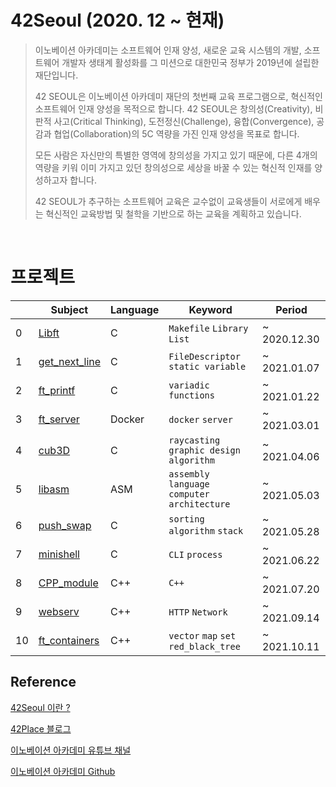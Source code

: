 # 42Seoul (2020. 12 ~ 현재)
> 이노베이션 아카데미는 소프트웨어 인재 양성, 새로운 교육 시스템의 개발, 소프트웨어 개발자 생태계 활성화를 그 미션으로 대한민국 정부가 2019년에 설립한 재단입니다.
>
> 42 SEOUL은 이노베이션 아카데미 재단의 첫번째 교육 프로그램으로, 혁신적인 소프트웨어 인재 양성을 목적으로 합니다. 42 SEOUL은 창의성(Creativity), 비판적 사고(Critical Thinking), 도전정신(Challenge), 융합(Convergence), 공감과 협업(Collaboration)의 5C 역량을 가진 인재 양성을 목표로 합니다.
> 
> 모든 사람은 자신만의 특별한 영역에 창의성을 가지고 있기 때문에, 다른 4개의 역량을 키워 이미 가지고 있던 창의성으로 세상을 바꿀 수 있는 혁신적 인재를 양성하고자 합니다.
> 
> 42 SEOUL가 추구하는 소프트웨어 교육은 교수없이 교육생들이 서로에게 배우는 혁신적인 교육방법 및 철학을 기반으로 하는 교육을 계획하고 있습니다.
<br>

# 프로젝트
|| Subject | Language| Keyword | Period |
|--- |---| --- | --- | --- |
0| [Libft](https://github.com/jinbekim/libft)  |C| `Makefile` `Library` `List`  | ~ 2020.12.30 |
1| [get_next_line](https://github.com/jinbekim/get_next_line) |C| `FileDescriptor` `static variable`  | ~ 2021.01.07 |
2| [ft_printf](https://github.com/jinbekim/ft_printf)  |C| `variadic functions` | ~ 2021.01.22 |
3| [ft_server](https://github.com/jinbekim/ft_server)  |Docker| `docker` `server` | ~ 2021.03.01 |
4| [cub3D](https://github.com/jinbekim/cub3D)  |C| `raycasting` `graphic design` `algorithm`  | ~ 2021.04.06 |
5| [libasm](https://github.com/jinbekim/libasm)  |ASM| `assembly language` `computer architecture` | ~ 2021.05.03 |
6| [push_swap](https://github.com/jinbekim/push_swap)  |C| `sorting algorithm` `stack` | ~ 2021.05.28 |
7| [minishell](https://github.com/jinbekim/minishell)  |C| `CLI` `process` | ~ 2021.06.22 |
8| [CPP_module](https://github.com/jinbekim/CPP_modules)  |C++| `C++` | ~ 2021.07.20 |
9| [webserv](https://github.com/socketsocket/passive_team)  |C++| `HTTP` `Network`| ~ 2021.09.14 |
10| [ft_containers](https://github.com/jinbekim/ft_containers) |C++| `vector` `map` `set` `red_black_tree` | ~ 2021.10.11 |


## Reference
[42Seoul 이란 ?](https://42seoul.kr/seoul42/contents/view?contentsNo=14&level=2&menuNo=30)

[42Place 블로그](https://42place.innovationacademy.kr/)

[이노베이션 아카데미 유튜브 채널](https://www.youtube.com/channel/UC5pBkQjap4TW-LJryKZQegQ)

[이노베이션 아카데미 Github](https://github.com/innovationacademy-kr/)

